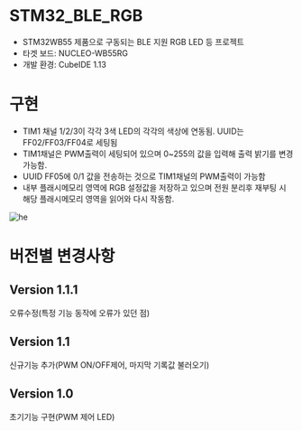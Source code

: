 # STM32_BLE_RGB
* STM32WB55 제품으로 구동되는 BLE 지원 RGB LED 등 프로젝트
* 타겟 보드: NUCLEO-WB55RG
* 개발 환경: CubeIDE 1.13

# 구현
* TIM1 채널 1/2/3이 각각 3색 LED의 각각의 색상에 연동됨. UUID는 FF02/FF03/FF04로 세팅됨
* TIM1채널은 PWM출력이 세팅되어 있으며 0~255의 값을 입력해 출력 밝기를 변경가능함.
* UUID FF05에 0/1 값을 전송하는 것으로 TIM1채널의 PWM출력이 가능함
* 내부 플래시메모리 영역에 RGB 설정값을 저장하고 있으며 전원 분리후 재부팅 시 해당 플래시메모리 영역을 읽어와 다시 작동함.

<p align="center">
  
![he](https://github.com/Arpiel/STM32_BLE_RGB/assets/41049703/8096a3fd-26f7-4280-8978-b5bbac6faf5c)

# 버전별 변경사항

## Version 1.1.1
오류수정(특정 기능 동작에 오류가 있던 점)

## Version 1.1
신규기능 추가(PWM ON/OFF제어, 마지막 기록값 불러오기)

## Version 1.0
초기기능 구현(PWM 제어 LED)
